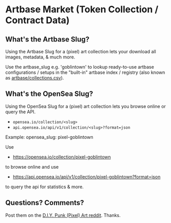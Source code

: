 #  Artbase Market  (Token Collection / Contract Data)




## What's the Artbase Slug?

Using the Artbase Slug for a (pixel) art collection
lets your download all images, metadata, & much more.

Use the artbase_slug e.g. 'goblintown' to
lookup ready-to-use artbase configurations / setups in
the "built-in" artbase index / registry (also known as [artbase/collections.csv](https://github.com/pixelartexchange/artbase/blob/master/collections.csv)).



## What's the OpenSea Slug?

Using the OpenSea Slug for a (pixel) art collection
lets you browse online or query the API.

-  `opensea.io/collection/<slug>`
-  `api.opensea.io/api/v1/collection/<slug>?format=json`


Example: opensea_slug: pixel-goblintown

Use

- <https://opensea.io/collection/pixel-goblintown>

to browse online and use

- <https://api.opensea.io/api/v1/collection/pixel-goblintown?format=json>

to query the api for statistics & more.





## Questions? Comments?

Post them on the [D.I.Y. Punk (Pixel) Art reddit](https://old.reddit.com/r/DIYPunkArt). Thanks.


